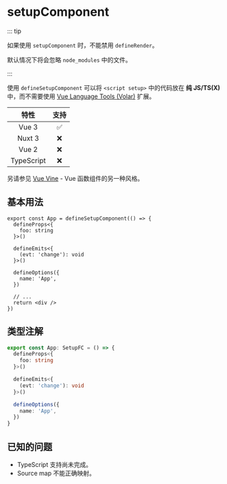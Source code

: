 # setupComponent

<StabilityLevel level="experimental" />

::: tip

如果使用 `setupComponent` 时，不能禁用 `defineRender`。

默认情况下将会忽略 `node_modules` 中的文件。

:::

使用 `defineSetupComponent` 可以将 `<script setup>` 中的代码放在 **纯 JS/TS(X)** 中，而不需要使用 [Vue Language Tools (Volar)](https://github.com/johnsoncodehk/volar) 扩展。

|    特性    |        支持        |
| :--------: | :----------------: |
|   Vue 3    | :white_check_mark: |
|   Nuxt 3   |        :x:         |
|   Vue 2    |        :x:         |
| TypeScript |        :x:         |

另请参见 [Vue Vine](https://vue-vine.dev/) - Vue 函数组件的另一种风格。

## 基本用法

```tsx
export const App = defineSetupComponent(() => {
  defineProps<{
    foo: string
  }>()

  defineEmits<{
    (evt: 'change'): void
  }>()

  defineOptions({
    name: 'App',
  })

  // ...
  return <div />
})
```

## 类型注解

```ts
export const App: SetupFC = () => {
  defineProps<{
    foo: string
  }>()

  defineEmits<{
    (evt: 'change'): void
  }>()

  defineOptions({
    name: 'App',
  })
}
```

## 已知的问题

- TypeScript 支持尚未完成。
- Source map 不能正确映射。
